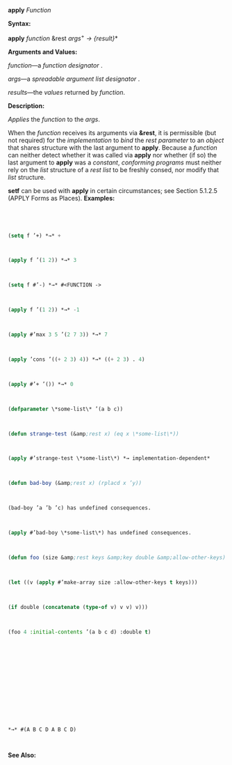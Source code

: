 **apply** *Function* 



**Syntax:** 



**apply** *function* &amp;rest *args*<sup>+</sup> *→ \{result\}*\* 



**Arguments and Values:** 



*function*—a *function designator* . 



*args*—a *spreadable argument list designator* . 



*results*—the *values* returned by *function*. 



**Description:** 



*Applies* the *function* to the *args*. 



When the *function* receives its arguments via **&amp;rest**, it is permissible (but not required) for the *implementation* to *bind* the *rest parameter* to an *object* that shares structure with the last argument to **apply**. Because a *function* can neither detect whether it was called via **apply** nor whether (if so) the last argument to **apply** was a *constant*, *conforming programs* must neither rely on the *list* structure of a *rest list* to be freshly consed, nor modify that *list* structure. 



**setf** can be used with **apply** in certain circumstances; see Section 5.1.2.5 (APPLY Forms as Places). **Examples:**
```lisp
 



(setq f ’+) *→* + 



(apply f ’(1 2)) *→* 3 



(setq f #’-) *→* #<FUNCTION -> 



(apply f ’(1 2)) *→* -1 



(apply #’max 3 5 ’(2 7 3)) *→* 7 



(apply ’cons ’((+ 2 3) 4)) *→* ((+ 2 3) . 4) 



(apply #’+ ’()) *→* 0 



(defparameter \*some-list\* ’(a b c)) 



(defun strange-test (&amp;rest x) (eq x \*some-list\*)) 



(apply #’strange-test \*some-list\*) *→ implementation-dependent* 



(defun bad-boy (&amp;rest x) (rplacd x ’y)) 



(bad-boy ’a ’b ’c) has undefined consequences. 



(apply #’bad-boy \*some-list\*) has undefined consequences. 



(defun foo (size &amp;rest keys &amp;key double &amp;allow-other-keys) 



(let ((v (apply #’make-array size :allow-other-keys t keys))) 



(if double (concatenate (type-of v) v v) v))) 



(foo 4 :initial-contents ’(a b c d) :double t) 















*→* #(A B C D A B C D) 




```
**See Also:** 



